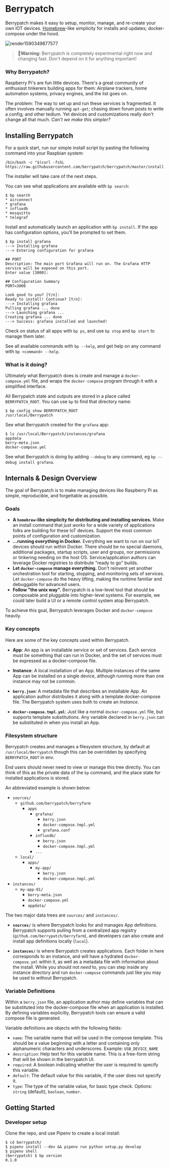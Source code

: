 # Berrypatch

Berrypatch makes it easy to setup, monitor, manage, and re-create your own IOT
devices. [Homebrew](https://brew.sh/)-like simplicity for installs and updates; docker-compose under the hood.

![render1590349877577](https://user-images.githubusercontent.com/390829/82763930-15f40880-9dd9-11ea-9202-ee895b3cece8.gif)


> **🚨Warning:** Berrypatch is completely experimental right now and changing fast. Don't depend on it for anything important!

### Why Berrypatch?

Raspberry Pi's are fun little devices. There's a great community of enthusiast tinkerers building apps for them: Airplane trackers, home automation systems, privacy engines, and the list goes on.

The problem: The way to set up and run these services is fragmented. It often involves manually running `apt-get`; chasing down forum posts to write a config; and other tedium. Yet devices and customizations really don't change all that much. _Can't we make this simpler?_


## Installing Berrypatch

For a quick start, run our simple install script by pasting the following
command into your Raspbian system:


```
/bin/bash -c "$(curl -fsSL https://raw.githubusercontent.com/berrypatch/berrypatch/master/install.sh)"
```

The installer will take care of the next steps.

You can see what applications are available with `bp search`:

```
$ bp search
* airconnect
* grafana
* influxdb
* mosquitto
* telegraf
```

Install and automatically launch an application with `bp install`. If the app has configuration options, you'll be prompted to set them.

```
$ bp install grafana
---> Installing grafana
---> Entering configuration for grafana

## PORT
Description: The main port Grafana will run on. The Grafana HTTP
service will be exposed on this port.
Enter value [3000]:

## Configuration Summary
PORT=3000

Look good to you? [Y/n]:
Ready to install! Continue? [Y/n]:
---> Installing grafana
Pulling grafana ... done
---> Launching grafana ...
Creating grafana ... done
---> Success: grafana installed and launched!
```

Check on status of all apps with `bp ps`, and use `bp stop` and `bp start` to manage them later. 

See all available commands with `bp --help`, and get help on any command with `bp <command> --help`.

### What is it doing?

Ultimately what Berrypatch does is create and manage a `docker-compose.yml` file, and wraps the `docker-compose` program through it with a simplified interface.

All Berrypatch state and outputs are stored in a place called `BERRYPATCH_ROOT`. You can use `bp` to find that directory name:

```
$ bp config show BERRYPATCH_ROOT        
/usr/local/Berrypatch
```

See what Berrypatch created for the `grafana` app:
```
$ ls /usr/local/Berrypatch/instances/grafana
appdata
berry-meta.json
docker-compose.yml
```

See what Berrypatch is doing by adding `--debug` to any command, eg `bp --debug install grafana`.


## Internals & Design Overview

The goal of Berrypatch is to make managing devices like Raspberry Pi as simple, reproducible, and forgettable as possible.

### Goals

* **A `homebrew`-like simplicity for distributing and installing services.** Make an install command that _just works_ for a wide variety of applications folks are building for these IoT devices. Support the most common points of configuration and customization.
* **...running everything in Docker.** Everything we want to run on our IoT devices should run within Docker. There should be no special daemons, additional packages, startup scripts, user and groups, nor permissions or tinkering needing on the host OS. Service/application authors can leverage Docker registries to distribute "ready to go" builds.
* **Let `docker-compose` manage everything.** Don't reinvent yet another orchestration tool for starting, stopping, and monitoring sets of services. Let `docker-compose` do the heavy lifting, making the runtime familiar and debuggable for advanced users.
* **Follow "the unix way".** Berrypatch is a low-level tool that should be composable and pluggable into higher-level systems. For example, we could later build a UI or a remote control system atop Berrypatch. 

To achieve this goal, Berrypatch leverages Docker and `docker-compose` heavily. 


### Key concepts

Here are some of the key concepts used within Berrypatch.

* **App**: An app is an installable service or set of services. Each service must be something that can run in Docker, and the set of services must be expressed as a docker-compose file.

* **Instance**: A local installation of an App. Multiple instances of the same App can be installed on a single device, although running more than one instance may not be common.

* **`berry.json`**: A metadata file that describes an installable App. An application author distributes it along with a template docker-compose file. The Berrypatch system uses both to create an _Instance_.

* **`docker-compose.tmpl.yml`**: Just like a normal `docker-compose.yml` file, but supports template substitutions. Any variable declared in `berry.json` can be substituted in when you install an App.


### Filesystem structure

Berrypatch creates and manages a filesystem structure, by default at `/usr/local/Berrypatch` though this can be overridden by specifying `BERRYPATCH_ROOT` in env.

End users should never need to view or manage this tree directly. You can think of this as the private data of the `bp` command, and the place state for installed applications is stored.

An abbreviated example is shown below:

* `sources/`
  * `github.com/berrypatch/berryfarm`
    * `apps`
      * `grafana/`
        * `berry.json`
        * `docker-compose.tmpl.yml`
        * `grafana.conf`
      * `influxdb/`
        * `berry.json`
        * `docker-compose.tmpl.yml`
      * `...`
  * `local/`
    * `apps/`
      * `my-app/`
        * `berry.json`
        * `docker-compose.tmpl.yml`
* `instances/`
  * `my-app-01/`
    * `berry-meta.json`
    * `docker-compose.yml`
    * `appdata/`

The two major data trees are `sources/` and `instances/`.

* **`sources/`** is where Berrypatch looks for and manages App definitions. Berrypatch supports pulling from a centralized app registry (`github.com/berrypatch/berryfarm`), and developers can also create and install app definitions locally (`local`).

* **`instances/`** is where Berrypatch creates applications. Each folder in here corresponds to an instance, and will have a hydrated `docker-compose.yml` within it, as well as a metadata file with information about the install. While you should not _need_ to, you can step inside any instance directory and run `docker-compose` commands just like you may be used to without Berrypatch.

### Variable Definitions

Within a `berry.json` file, an application author may define variables that can be substituted into the docker-compose file when an application is installed. By defining variables explicitly, Berrypatch tools can ensure a valid compose file is generated.

Variable definitions are objects with the following fields:

* `name`: The variable name that will be used in the compose template. This should be a value beginning with a letter and containing only alphanumeric characters and underscores. Example: `USB_DEVICE_NAME`
* `description`: Help text for this variable name. This is a free-form string that will be shown in the berrypatch UI.
* `required`: A boolean indicating whether the user is required to specify this variable.
* `default`: The default value for this variable, if the user does not specify it.
* `type`: The type of the variable value, for basic type check. Options: `string` (default), `boolean`, `number`.

## Getting Started

### Developer setup

Clone the repo, and use Pipenv to create a local install:

```
$ cd berrypatch/
$ pipenv install --dev && pipenv run python setup.py develop
$ pipenv shell
(berrypatch) $ bp version
0.1.0
```
